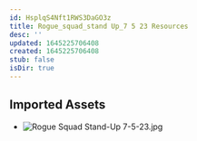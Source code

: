 ```yaml
---
id: HsplqS4Nft1RWS3DaGO3z
title: Rogue_squad_stand Up_7 5 23 Resources
desc: ''
updated: 1645225706408
created: 1645225706408
stub: false
isDir: true
---
```

## Imported Assets
- ![Rogue Squad Stand-Up 7-5-23.jpg](/assets/rogue-squad-stand-up-7-5-23.jpg)
